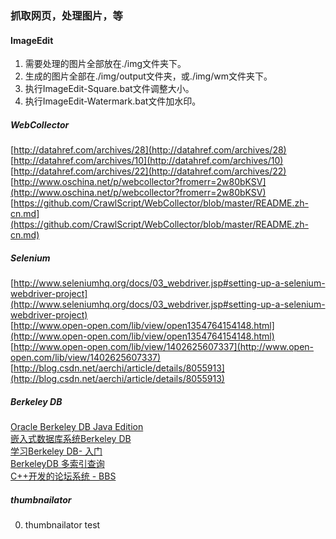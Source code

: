 ### 抓取网页，处理图片，等

#### ImageEdit
1. 需要处理的图片全部放在./img文件夹下。
2. 生成的图片全部在./img/output文件夹，或./img/wm文件夹下。
3. 执行ImageEdit-Square.bat文件调整大小。
4. 执行ImageEdit-Watermark.bat文件加水印。

##### WebCollector
[http://datahref.com/archives/28](http://datahref.com/archives/28)  
[http://datahref.com/archives/10](http://datahref.com/archives/10)  
[http://datahref.com/archives/22](http://datahref.com/archives/22)  
[http://www.oschina.net/p/webcollector?fromerr=2w80bKSV](http://www.oschina.net/p/webcollector?fromerr=2w80bKSV)  
[https://github.com/CrawlScript/WebCollector/blob/master/README.zh-cn.md](https://github.com/CrawlScript/WebCollector/blob/master/README.zh-cn.md)

##### Selenium
[http://www.seleniumhq.org/docs/03_webdriver.jsp#setting-up-a-selenium-webdriver-project](http://www.seleniumhq.org/docs/03_webdriver.jsp#setting-up-a-selenium-webdriver-project)  
[http://www.open-open.com/lib/view/open1354764154148.html](http://www.open-open.com/lib/view/open1354764154148.html)  
[http://www.open-open.com/lib/view/1402625607337](http://www.open-open.com/lib/view/1402625607337)  
[http://blog.csdn.net/aerchi/article/details/8055913](http://blog.csdn.net/aerchi/article/details/8055913)  

##### Berkeley DB
[Oracle Berkeley DB Java Edition](http://docs.oracle.com/cd/E17277_02/html/index.html)  
[嵌入式数据库系统Berkeley DB](https://www.ibm.com/developerworks/cn/linux/l-embdb/index.html)  
[学习Berkeley DB- 入门](http://www.cnblogs.com/me115/p/3324040.html)  
[BerkeleyDB 多索引查询](http://www.cnblogs.com/me115/p/3326013.html)  
[C++开发的论坛系统 - BBS](http://blog.csdn.net/tiplip/article/details/10980397)  

##### thumbnailator
 0. thumbnailator test